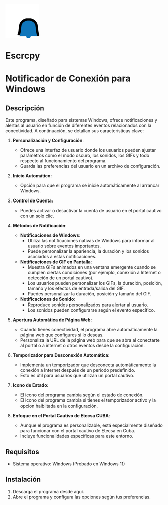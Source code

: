 <div style="display:flex;">
  <img src="./Capturas de Pantalla/Logo.png" style="width: 108px;">
</div>

# Escrcpy

# Notificador de Conexión para Windows

## Descripción

Este programa, diseñado para sistemas Windows, ofrece notificaciones y alertas al usuario en función de diferentes eventos relacionados con la conectividad. A continuación, se detallan sus características clave:

1. **Personalización y Configuración**:
   - Ofrece una interfaz de usuario donde los usuarios pueden ajustar parámetros como el modo oscuro, los sonidos, los GIFs y todo respecto al funcionamiento del programa.
   - Guarda las preferencias del usuario en un archivo de configuración.
   
2. **Inicio Automático:**
   - Opción para que el programa se inicie automáticamente al arrancar Windows.
   
3. **Control de Cuenta:**
   - Puedes activar o desactivar la cuenta de usuario en el portal cautivo con un solo clic.
   
4. **Métodos de Notificación**:
   - **Notificaciones de Windows**:
	 - Utiliza las notificaciones nativas de Windows para informar al usuario sobre eventos importantes.
	 - Puede personalizar la apariencia, la duración y los sonidos asociados a estas notificaciones.
   - **Notificaciones de GIF en Pantalla**:
     - Muestra GIFs animados en una ventana emergente cuando se cumplen ciertas condiciones (por ejemplo, conexión a Internet o detección de un portal cautivo).
     - Los usuarios pueden personalizar los GIFs, la duración, posición, tamaño y los efectos de entrada/salida del GIF.
	 - Puedes personalizar la duración, posición y tamaño del GIF.
   - **Notificaciones de Sonido**:
     - Reproduce sonidos personalizados para alertar al usuario.
     - Los sonidos pueden configurarse según el evento específico.

5. **Apertura Automática de Página Web:**
   - Cuando tienes conectividad, el programa abre automáticamente la página web que configures si lo deseas.
   - Personaliza la URL de la página web para que se abra al conectarte al portal o a internet o otros eventos desde la configuración.
   
6. **Temporizador para Desconexión Automática**:
   - Implementa un temporizador que desconecta automáticamente la conexión a Internet después de un período predefinido.
   - Esto es útil para usuarios que utilizan un portal cautivo.
   
7. **Icono de Estado:**
   - El icono del programa cambia según el estado de conexión.
   - El icono del programa cambia si tienes el temporizador activo y la opcion haiblitada en la configuración.

8. **Enfoque en el Portal Cautivo de Etecsa CUBA**:
   - Aunque el programa es personalizable, está especialmente diseñado para funcionar con el portal cautivo de Etecsa en Cuba.
   - Incluye funcionalidades específicas para este entorno.

## Requisitos
- Sistema operativo: Windows (Probado en Windows 11)

## Instalación
1. Descarga el programa desde aquí.
2. Abre el programa y configura las opciones según tus preferencias.
